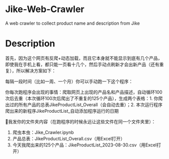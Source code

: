 # Jike-Web-Crawler
A web crawler to collect product name and description from Jike

# Description
首先，因为这个网页有反爬+动态加载，而且它本身就不能显示到底有几个产品，即使我在手机上看，都只能一页看十几个，然后手动点刷新才会出新产品（还有重复），所以解决方案如下：

每隔一段时间（比如一周、一个月）你可以手动跑一下这个程序：

你每次跑程序会出现的事情：爬取网页上出现的产品名和产品描述，自动循环100次后去重（本次循环100次后爬出了不重复的125个产品），生成两个表格：1. 你爬出过的所有产品的总表JikeProductList_Overall（会自动去重）；2. 本次运行程序爬出来的新程序JikeProductList_自动添加程序运行的日期

📌我发你的文件夹内容（在跑程序的时候永远让这些文件在同一个文件夹里）：
1. 爬虫本虫：Jike_Crawler.ipynb
2. 产品总表：JikeProductList_Overall.csv（用Excel打开）
3. 今天我爬出来的125个产品：JikeProductList_2023-08-30.csv（用Excel打开）


